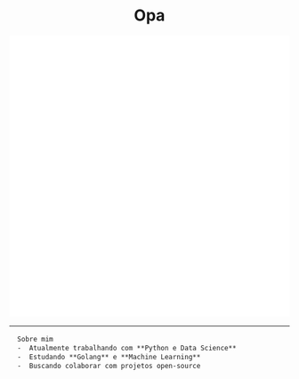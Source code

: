 <h1 align="center">Opa</h1>

<p align="center">
  <img src="https://raw.githubusercontent.com/Mogutaa/Mogutaa/850c6a080ad14efa89694bee271e4a28c7ba467f/profile.svg" alt="profile" />
</p>

---
```text
  Sobre mim
  -  Atualmente trabalhando com **Python e Data Science**
  -  Estudando **Golang** e **Machine Learning**
  -  Buscando colaborar com projetos open-source


